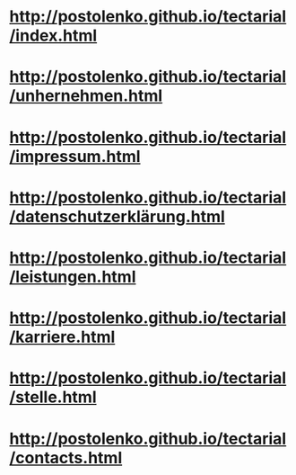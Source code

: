 # http://postolenko.github.io/tectarial/index.html
# http://postolenko.github.io/tectarial/unhernehmen.html
# http://postolenko.github.io/tectarial/impressum.html
# http://postolenko.github.io/tectarial/datenschutzerklärung.html
# http://postolenko.github.io/tectarial/leistungen.html
# http://postolenko.github.io/tectarial/karriere.html
# http://postolenko.github.io/tectarial/stelle.html
# http://postolenko.github.io/tectarial/contacts.html